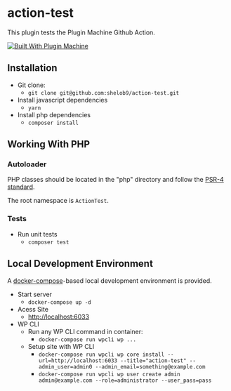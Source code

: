 # action-test

This plugin tests the Plugin Machine Github Action.

[![Built With Plugin Machine](https://img.shields.io/badge/Built%20With-Plugin%20Machine-lightgrey)](https://pluginmachine.com)

## Installation

- Git clone:
    - `git clone git@github.com:shelob9/action-test.git`
- Install javascript dependencies
    - `yarn`
- Install php dependencies
    - `composer install`

## Working With PHP


### Autoloader

PHP classes should be located in the "php" directory and follow the [PSR-4 standard](https://www.php-fig.org/psr/psr-4/).

The root namespace is `ActionTest`.



### Tests
- Run unit tests
    - `composer test`


## Local Development Environment

A [docker-compose](https://docs.docker.com/samples/wordpress/)-based local development environment is provided.

- Start server
    - `docker-compose up -d`
- Acess Site
    - [http://localhost:6033](http://localhost:6033)
- WP CLI
    - Run any WP CLI command in container:
        - `docker-compose run wpcli wp ...`
    - Setup site with WP CLI
        - `docker-compose run wpcli wp core install --url=http://localhost:6033 --title="action-test" --admin_user=admin0 --admin_email=something@example.com`
        - `docker-compose run wpcli wp user create admin admin@example.com --role=administrator --user_pass=pass`
